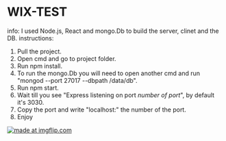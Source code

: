 # WIX-TEST
info: 
I used Node.js, React and mongo.Db to build the server, clinet and the DB.
instructions:
1. Pull the project.
2. Open cmd and go to project folder. 
3. Run npm install.
4. To run the mongo.Db you will need to open another cmd and run "mongod --port 27017 --dbpath /data/db".
5. Run npm start.
6. Wait till you see "Express listening on port  *number of port*", by default it's 3030.
7. Copy the port and write "localhost:" the number of the port.
8. Enjoy



<a href="https://imgflip.com/gif/2hhv43"><img src="https://i.imgflip.com/2hhv43.gif" title="made at imgflip.com"/></a>
